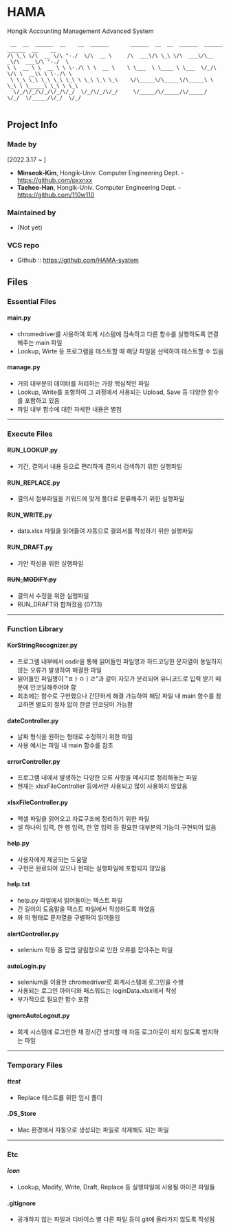# HAMA
Hongik Accounting Management Advanced System

```
 __  __  ______  __    __  ______       ______  __  __  ______  ______  ______  __    __
/\ \_\ \/\  __ \/\ "-./  \/\  __ \     /\  ___\/\ \_\ \/\  ___\/\__  _\/\  ___\/\ "-./  \
\ \  __ \ \  __ \ \ \-./\ \ \  __ \    \ \___  \ \____ \ \___  \/_/\ \/\ \  __\\ \ \-./\ \
 \ \_\ \_\ \_\ \_\ \_\ \ \_\ \_\ \_\    \/\_____\/\_____\/\_____\ \ \_\ \ \_____\ \_\ \ \_\
  \/_/\/_/\/_/\/_/\/_/  \/_/\/_/\/_/     \/_____/\/_____/\/_____/  \/_/  \/_____/\/_/  \/_/
   
```

## Project Info

### Made by
[2022.3.17 ~ ]
* **Minseok-Kim**, Hongik-Univ. Computer Engineering Dept. - https://github.com/pxxnxx
* **Taehee-Han**, Hongik-Univ. Computer Engineering Dept. - https://github.com/110w110

### Maintained by
* (Not yet)

### VCS repo
* Github :: https://github.com/HAMA-system

## Files

### Essential Files
 
####  **main.py**
* chromedriver를 사용하여 회계 시스템에 접속하고 다른 함수를 실행하도록 연결해주는 main 파일
* Lookup, Wirte 등 프로그램을 테스트할 때 해당 파일을 선택하여 테스트할 수 있음
 
####  **manage.py**
* 거의 대부분의 데이터를 처리하는 가장 핵심적인 파일
* Lookup, Write를 포함하여 그 과정에서 사용되는 Upload, Save 등 다양한 함수를 포함하고 있음
* 파일 내부 함수에 대한 자세한 내용은 별첨

---
### Execute Files

#### **RUN_LOOKUP.py**
* 기간, 결의서 내용 등으로 편리하게 결의서 검색하기 위한 실행파일
  
#### **RUN_REPLACE.py**
* 결의서 첨부파일을 키워드에 맞게 폴더로 분류해주기 위한 실행파일
  
#### **RUN_WRITE.py**
* data.xlsx 파일을 읽어들여 자동으로 결의서를 작성하기 위한 실행파일
  
#### **RUN_DRAFT.py**
* 기안 작성을 위한 실행파일
  
####  ~~RUN_MODIFY.py~~
* 결의서 수정을 위한 실행파일
* RUN_DRAFT와 합쳐졌음 (07.13)
  
---
### Function Library
  
####  KorStringRecognizer.py
* 프로그램 내부에서 osdir을 통해 읽어들인 파일명과 하드코딩한 문자열이 동일하지 않는 오류가 발생하여 해결한 파일
* 읽어들인 파일명이 "ㅍㅏㅇㅣㄹ"과 같이 자모가 분리되어 유니코드로 입력 받기 때문에 인코딩해주어야 함
* 최초에는 함수로 구현했으나 간단하게 해결 가능하여 해당 파일 내 main 함수를 참고하면 별도의 절차 없이 한글 인코딩이 가능함
	 
####  dateController.py
* 날짜 형식을 원하는 형태로 수정하기 위한 파일
* 사용 예시는 파일 내 main 함수를 참조

####  errorController.py
* 프로그램 내에서 발생하는 다양한 오류 사항을 메시지로 정리해놓는 파일
* 현재는 xlsxFileController 등에서만 사용되고 많이 사용하지 않았음
	 
####  xlsxFileController.py
* 엑셀 파일을 읽어오고 자료구조에 정리하기 위한 파일
* 셀 하나의 입력, 한 행 입력, 한 열 입력 등 필요한 대부분의 기능이 구현되어 있음
	 
####  help.py
* 사용자에게 제공되는 도움말
* 구현은 완료되어 있으나 현재는 실행파일에 포함되지 않았음
 
####  help.txt
* help.py 파일에서 읽어들이는 텍스트 파일
* 긴 길이의 도움말을 텍스트 파일에서 작성하도록 하였음
* <a>와 </a>의 형태로 문자열을 구별하여 읽어들임

####  alertController.py
* selenium 작동 중 팝업 알림창으로 인한 오류를 잡아주는 파일

####  autoLogin.py
* selenium을 이용한 chromedriver로 회계시스템에 로그인을 수행
* 사용되는 로그인 아이디와 패스워드는 loginData.xlsx에서 작성
* 부가적으로 필요한 함수 포함

####  ignoreAutoLogout.py
* 회계 시스템에 로그인한 채 장시간 방치할 때 자동 로그아웃이 되지 않도록 방지하는 파일
	
---
### Temporary Files

#### _ttest_
* Replace 테스트를 위한 임시 폴더
  
####  .DS_Store
* Mac 환경에서 자동으로 생성되는 파일로 삭제해도 되는 파일  
	
---
### Etc

####  _icon_
* Lookup, Modify, Write, Draft, Replace 등 실행파일에 사용될 아이콘 파일들
  
####  .gitignore
* 공개하지 않는 파일과 디바이스 별 다른 파일 등이 git에 올라가지 않도록 작성됨


 

  

